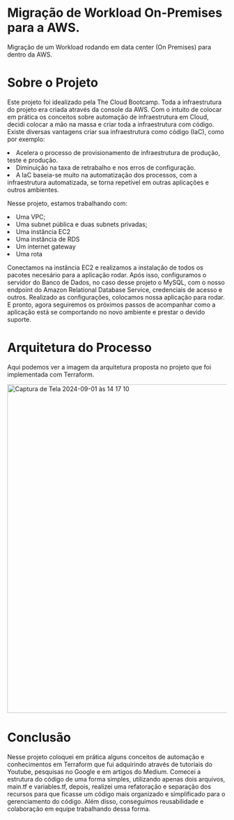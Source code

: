 # Migração de Workload On-Premises para a AWS.
Migração de um Workload rodando em data center (On Premises) para dentro da AWS.

# Sobre o Projeto
<p>Este projeto foi idealizado pela The Cloud Bootcamp. Toda a infraestrutura do projeto era criada através da console da AWS. Com o intuito de colocar em prática os conceitos sobre automação de infraestrutura em Cloud, decidi colocar a mão na massa e criar toda a infraestrutura com código. Existe diversas vantagens criar sua infraestrutura como código (IaC), como por exemplo: </p>
   <li>Acelera o processo de provisionamento de infraestrutura de produção, teste e produção. </li>
   <li>Diminuição na taxa de retrabalho e nos erros de configuração.</li>
   <li>A IaC baseia-se muito na automatização dos processos, com a infraestrutura automatizada, se torna repetível em outras aplicações e outros ambientes.</li>
    <p></p>
<p>Nesse projeto, estamos trabalhando com: </p>
     <li>Uma VPC;</li>
     <li>Uma subnet pública e duas subnets privadas;</li>
     <li>Uma instância EC2</li>
     <li>Uma instância de RDS</li>
     <li>Um internet gateway</li>
     <li>Uma rota</li>
    <p></p>
<p>Conectamos na instância EC2 e realizamos a instalação de todos os pacotes necesário para a aplicação rodar. Após isso, configuramos o servidor do Banco de Dados, no caso desse projeto o MySQL, com o nosso endpoint do Amazon Relational Database Service, credenciais de acesso e outros. Realizado as configurações, colocamos nossa aplicação para rodar. E pronto, agora seguiremos os próximos passos de acompanhar como a aplicação está se comportando no novo ambiente e prestar o devido suporte.</p>

# Arquitetura do Processo
   <p>Aqui podemos ver a imagem da arquitetura proposta no projeto que foi implementada com Terraform.</p>
   <p></p>
<img width="753" alt="Captura de Tela 2024-09-01 às 14 17 10" src="https://github.com/user-attachments/assets/b3420a25-89f9-4745-82e7-b4356040553c">

# Conclusão
<p>Nesse projeto coloquei em prática alguns conceitos de automação e conhecimentos em Terraform que fui adquirindo através de tutoriais do Youtube, pesquisas no Google e em artigos do Medium. Comecei a estrutura do código de uma forma simples, utilizando apenas dois arquivos, main.tf e variables.tf, depois, realizei uma refatoração e separação dos recursos para que ficasse um código mais organizado e simplificado para o gerenciamento do código. Além disso, conseguimos reusabilidade e colaboração em equipe trabalhando dessa forma. </p>
